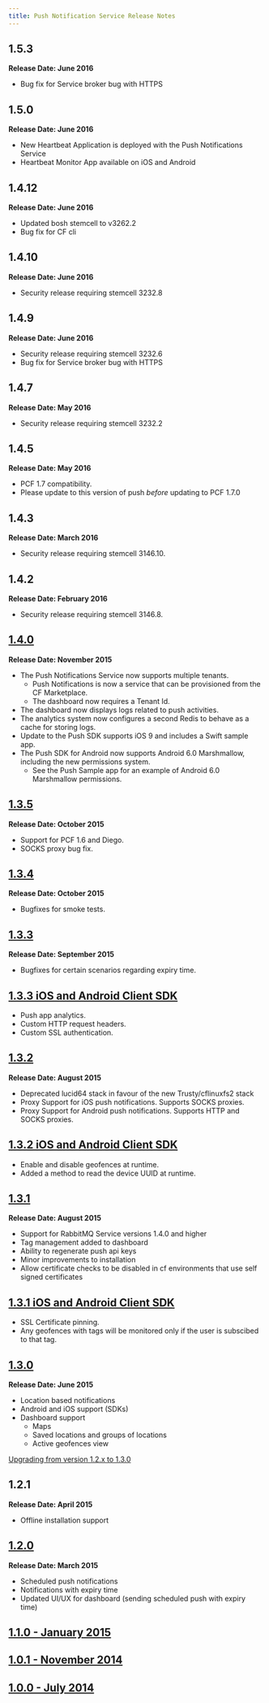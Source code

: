 ```yaml
---
title: Push Notification Service Release Notes
---
```


## 1.5.3

**Release Date: June 2016**

   - Bug fix for Service broker bug with HTTPS


## 1.5.0

**Release Date: June 2016**

   - New Heartbeat Application is deployed with the Push Notifications Service
   - Heartbeat Monitor App available on iOS and Android
	

## 1.4.12

**Release Date: June 2016**

   - Updated bosh stemcell to v3262.2
   - Bug fix for CF cli


## 1.4.10
**Release Date: June 2016**

 - Security release requiring stemcell 3232.8

## 1.4.9
**Release Date: June 2016**

 - Security release requiring stemcell 3232.6
 - Bug fix for Service broker bug with HTTPS

## 1.4.7
**Release Date: May 2016**
 - Security release requiring stemcell 3232.2

## 1.4.5
**Release Date: May 2016**
 - PCF 1.7 compatibility.
 - Please update to this version of push _before_ updating to PCF 1.7.0

## 1.4.3
**Release Date: March 2016**
 - Security release requiring stemcell 3146.10.

## 1.4.2
**Release Date: February 2016**
 - Security release requiring stemcell 3146.8.

## [1.4.0](v1_4_0/release-notes.html)
**Release Date: November 2015**

 - The Push Notifications Service now supports multiple tenants.
   - Push Notifications is now a service that can be provisioned from the CF Marketplace.
   - The dashboard now requires a Tenant Id.
 - The dashboard now displays logs related to push activities.
 - The analytics system now configures a second Redis to behave as a cache for storing logs.
 - Update to the Push SDK supports iOS 9 and includes a Swift sample app.
 - The Push SDK for Android now supports Android 6.0 Marshmallow, including the new permissions system.
   - See the Push Sample app for an example of Android 6.0 Marshmallow permissions.

## [1.3.5](v1_3_5/release-notes.html)
**Release Date: October 2015**

 - Support for PCF 1.6 and Diego.
 - SOCKS proxy bug fix.

## [1.3.4](v1_3_4/release-notes.html)
**Release Date: October 2015**

 - Bugfixes for smoke tests.

## [1.3.3](v1_3_3/release-notes.html)
**Release Date: September 2015**

 - Bugfixes for certain scenarios regarding expiry time.

## [1.3.3 iOS and Android Client SDK](v1_3_3/sdk-release-notes.html)

- Push app analytics.
- Custom HTTP request headers.
- Custom SSL authentication.

## [1.3.2](v1_3_2/release-notes.html)
**Release Date: August 2015**

 - Deprecated lucid64 stack in favour of the new Trusty/cflinuxfs2 stack
 - Proxy Support for iOS push notifications.  Supports SOCKS proxies.
 - Proxy Support for Android push notifications.  Supports HTTP and SOCKS proxies.

## [1.3.2 iOS and Android Client SDK](v1_3_2/sdk-release-notes.html)

- Enable and disable geofences at runtime.
- Added a method to read the device UUID at runtime.

## [1.3.1](v1_3_1/release-notes.html)
**Release Date: August 2015**

  - Support for RabbitMQ Service versions 1.4.0 and higher
  - Tag management added to dashboard
  - Ability to regenerate push api keys
  - Minor improvements to installation
  - Allow certificate checks to be disabled in cf environments that use self signed certificates

## [1.3.1 iOS and Android Client SDK](v1_3_1/sdk-release-notes.html)

- SSL Certificate pinning.
- Any geofences with tags will be monitored only if the user is subscibed to that tag.

## [1.3.0](v1_3/release-notes.html)
**Release Date: June 2015**

- Location based notifications
- Android and iOS support (SDKs)
- Dashboard support
	- Maps
	- Saved locations and groups of locations
	- Active geofences view

[Upgrading from version 1.2.x to 1.3.0](v1_3/release-notes.html)

## 1.2.1 ##
**Release Date: April 2015**

- Offline installation support

## [1.2.0](v1_2/release-notes.html) ##
**Release Date: March 2015**

- Scheduled push notifications
- Notifications with expiry time
- Updated UI/UX for dashboard (sending scheduled push with expiry time)

## [1.1.0 - January 2015](v1_1/release-notes.html) ##

## [1.0.1 - November 2014](v1_0_1/release-notes.html) ##

## [1.0.0 - July 2014](v1_0/release-notes.html) ##
